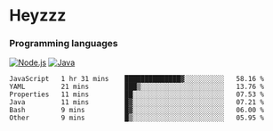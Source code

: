 # Heyzzz  

### Programming languages  

[![Node.js](https://img.shields.io/badge/-Node.js-262626?style=for-the-badge)](https://nodejs.org)
[![Java](https://img.shields.io/badge/-Java-262626?style=for-the-badge)](https://java.com)

<!--START_SECTION:waka-->

```text
JavaScript   1 hr 31 mins    ██████████████▓░░░░░░░░░░   58.16 %
YAML         21 mins         ███▒░░░░░░░░░░░░░░░░░░░░░   13.76 %
Properties   11 mins         ██░░░░░░░░░░░░░░░░░░░░░░░   07.53 %
Java         11 mins         █▓░░░░░░░░░░░░░░░░░░░░░░░   07.21 %
Bash         9 mins          █▓░░░░░░░░░░░░░░░░░░░░░░░   06.00 %
Other        9 mins          █▒░░░░░░░░░░░░░░░░░░░░░░░   05.95 %
```

<!--END_SECTION:waka-->
